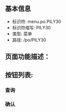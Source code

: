 
## 基本信息

- 标识符: menu.po.PILY30
- 标识符缩写: PILY30
- 类型: 菜单
- 路径: /po/PILY30

## 页面功能描述：





## 按钮列表:


### 查询



### 确认


